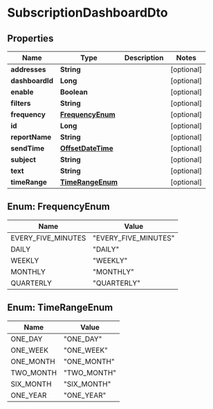 
# SubscriptionDashboardDto

## Properties
| Name            | Type                                    | Description | Notes      |
| --------------- | --------------------------------------- | ----------- | ---------- |
| **addresses**   | **String**                              |             | [optional] |
| **dashboardId** | **Long**                                |             | [optional] |
| **enable**      | **Boolean**                             |             | [optional] |
| **filters**     | **String**                              |             | [optional] |
| **frequency**   | [**FrequencyEnum**](#FrequencyEnum)     |             | [optional] |
| **id**          | **Long**                                |             | [optional] |
| **reportName**  | **String**                              |             | [optional] |
| **sendTime**    | [**OffsetDateTime**](OffsetDateTime.md) |             | [optional] |
| **subject**     | **String**                              |             | [optional] |
| **text**        | **String**                              |             | [optional] |
| **timeRange**   | [**TimeRangeEnum**](#TimeRangeEnum)     |             | [optional] |


<a name="FrequencyEnum"></a>
## Enum: FrequencyEnum
| Name               | Value                          |
| ------------------ | ------------------------------ |
| EVERY_FIVE_MINUTES | &quot;EVERY_FIVE_MINUTES&quot; |
| DAILY              | &quot;DAILY&quot;              |
| WEEKLY             | &quot;WEEKLY&quot;             |
| MONTHLY            | &quot;MONTHLY&quot;            |
| QUARTERLY          | &quot;QUARTERLY&quot;          |


<a name="TimeRangeEnum"></a>
## Enum: TimeRangeEnum
| Name      | Value                 |
| --------- | --------------------- |
| ONE_DAY   | &quot;ONE_DAY&quot;   |
| ONE_WEEK  | &quot;ONE_WEEK&quot;  |
| ONE_MONTH | &quot;ONE_MONTH&quot; |
| TWO_MONTH | &quot;TWO_MONTH&quot; |
| SIX_MONTH | &quot;SIX_MONTH&quot; |
| ONE_YEAR  | &quot;ONE_YEAR&quot;  |
